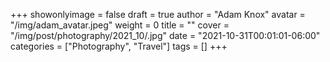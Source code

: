 +++
showonlyimage = false
draft = true
author = "Adam Knox"
avatar = "/img/adam_avatar.jpeg"
weight = 0
title = ""
cover = "/img/post/photography/2021_10/.jpg"
date = "2021-10-31T00:01:01-06:00"
categories = ["Photography", "Travel"]
tags = []
+++
<!--more-->
